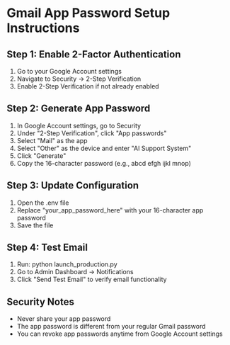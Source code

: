 # Gmail App Password Setup Instructions

## Step 1: Enable 2-Factor Authentication
1. Go to your Google Account settings
2. Navigate to Security → 2-Step Verification
3. Enable 2-Step Verification if not already enabled

## Step 2: Generate App Password
1. In Google Account settings, go to Security
2. Under "2-Step Verification", click "App passwords"
3. Select "Mail" as the app
4. Select "Other" as the device and enter "AI Support System"
5. Click "Generate"
6. Copy the 16-character password (e.g., abcd efgh ijkl mnop)

## Step 3: Update Configuration
1. Open the .env file
2. Replace "your_app_password_here" with your 16-character app password
3. Save the file

## Step 4: Test Email
1. Run: python launch_production.py
2. Go to Admin Dashboard → Notifications
3. Click "Send Test Email" to verify email functionality

## Security Notes
- Never share your app password
- The app password is different from your regular Gmail password
- You can revoke app passwords anytime from Google Account settings
